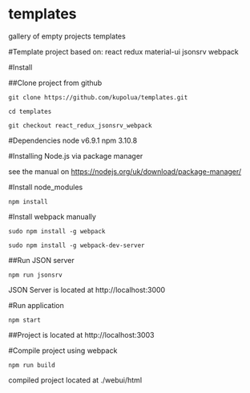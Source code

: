 # templates
gallery of empty projects templates

#Template project based on:
    react
    redux
    material-ui
    jsonsrv
    webpack
    
#Install

##Clone project from github

`git clone https://github.com/kupolua/templates.git`

`cd templates`

`git checkout react_redux_jsonsrv_webpack`

#Dependencies 
node v6.9.1 
npm 3.10.8

#Installing Node.js via package manager

see the manual on https://nodejs.org/uk/download/package-manager/

#Install node_modules

`npm install`

#Install webpack manually

`sudo npm install -g webpack`

`sudo npm install -g webpack-dev-server`

##Run JSON server

`npm run jsonsrv`

JSON Server is located at http://localhost:3000

#Run application

`npm start`

##Project is located at http://localhost:3003

#Compile project using webpack

`npm run build`

compiled project located at ./webui/html


